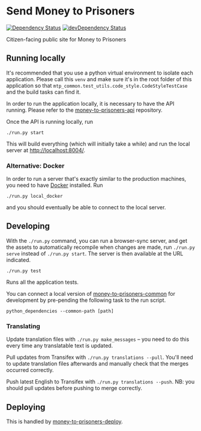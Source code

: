 # Send Money to Prisoners

[![Dependency Status](https://img.shields.io/david/ministryofjustice/money-to-prisoners-send-money.svg?style=flat-square&label=NPM%20deps)](https://david-dm.org/ministryofjustice/money-to-prisoners-send-money)
[![devDependency Status](https://img.shields.io/david/dev/ministryofjustice/money-to-prisoners-send-money.svg?style=flat-square&label=NPM%20devDeps)](https://david-dm.org/ministryofjustice/money-to-prisoners-send-money#info=devDependencies)

Citizen-facing public site for Money to Prisoners


## Running locally

It's recommended that you use a python virtual environment to isolate each application.
Please call this `venv` and make sure it's in the root folder of this application so that
`mtp_common.test_utils.code_style.CodeStyleTestCase` and the build tasks can find it.


In order to run the application locally, it is necessary to have the API running.
Please refer to the [money-to-prisoners-api](https://github.com/ministryofjustice/money-to-prisoners-api/) repository.

Once the API is running locally, run

```
./run.py start
```

This will build everything (which will initially take a while) and run
the local server at [http://localhost:8004/](http://localhost:8004/).


### Alternative: Docker

In order to run a server that's exactly similar to the production machines,
you need to have [Docker](https://www.docker.com/docker-toolbox) installed. Run

```
./run.py local_docker
```

and you should eventually be able to connect to the local server.

## Developing

With the `./run.py` command, you can run a browser-sync server, and get the assets
to automatically recompile when changes are made, run `./run.py serve` instead of
`./run.py start`. The server is then available at the URL indicated.


```
./run.py test
```

Runs all the application tests.

You can connect a local version of [money-to-prisoners-common](https://github.com/ministryofjustice/money-to-prisoners-common/)
for development by pre-pending the following task to the run script.

```
python_dependencies --common-path [path]
```

### Translating

Update translation files with `./run.py make_messages` – you need to do this every time any translatable text is updated.

Pull updates from Transifex with ``./run.py translations --pull``. You'll need to update translation files afterwards and manually check that the merges occurred correctly.

Push latest English to Transifex with ``./run.py translations --push``. NB: you should pull updates before pushing to merge correctly.

## Deploying

This is handled by [money-to-prisoners-deploy](https://github.com/ministryofjustice/money-to-prisoners-deploy/).
